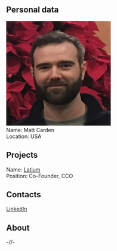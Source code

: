 ## Personal data
![ photo](photo/matt_carden.png)  
Name: Matt Carden    
Location: USA  
## Projects 
Name: [Latium](../projects/latium.md)  
Position: Co-Founder, CCO  
## Contacts
[LinkedIn](https://www.linkedin.com/in/matthew-carden-b25b4759/)  
## About
-//-
